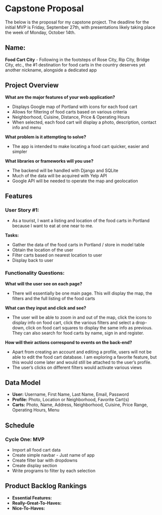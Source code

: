 # Capstone Proposal

The below is the proposal for my capstone project. The deadline for the initial MVP is Friday, September 27th, with presentations likely taking place the week of Monday, October 14th.

## Name:

**Food Cart City** - Following in the footsteps of Rose City, Rip City, Bridge City, etc., the #1 destination for food carts in the country deserves yet another nickname, alongside a dedicated app

## Project Overview

**What are the major features of your web application?**
* Displays Google map of Portland with icons for each food cart
* Allows for filtering of food carts based on various criteria
* Neighborhood, Cuisine, Distance, Price & Operating Hours
* When selected, each food cart will display a photo, description, contact info and menu

**What problem is it attempting to solve?**
* The app is intended to make locating a food cart quicker, easier and simpler

**What libraries or frameworks will you use?**
* The backend will be handled with Django and SQLite
* Much of the data will be acquired with Yelp API
* Google API will be needed to operate the map and geolocation

## Features

### User Story #1:
* As a tourist, I want a listing and location of the food carts in Portland because I want to eat at one near to me.

**Tasks:**
* Gather the data of the food carts in Portland / store in model table
* Obtain the location of the user
* Filter carts based on nearest location to user
* Display back to user

### Functionality Questions:

**What will the user see on each page?**
* There will essentially be one main page. This will display the map, the filters and the full listing of the food carts

**What can they input and click and see?**
* The user will be able to zoom in and out of the map, click the icons to display info on food cart, click the various filters and select a drop-down, click on food cart squares to display the same info as previous. They can also search for food carts by name, sign in and register.

**How will their actions correspond to events on the back-end?**
* Apart from creating an account and editing a profile, users will not be able to edit the food cart database. I am exploring a favorite feature, but this would come later and would still be attached to the user’s profile.
* The user’s clicks on different filters would activate various views

## Data Model

* **User:** Username, First Name, Last Name, Email, Password
* **Profile:** Photo, Location or Neighborhood, Favorite Cart(s)
* **Carts:** Photo, Name, Address, Neighborhood, Cuisine, Price Range, Operating Hours, Menu

## Schedule

### Cycle One: MVP

* Import all food cart data
* Create simple navbar - Just name of app
* Create filter bar with dropdowns
* Create display section
* Write programs to filter by each selection

## Product Backlog Rankings 

* **Essential Features:**
* **Really-Great-To-Haves:**
* **Nice-To-Haves:**

